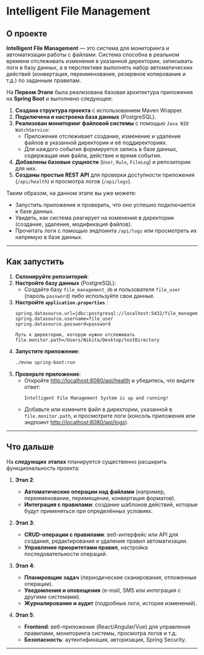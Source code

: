 # Intelligent File Management

## **О проекте**

**Intelligent File Management** — это система для мониторинга и автоматизации работы с файлами. Система способна в реальном времени отслеживать изменения в указанной директории, записывать логи в базу данных, а в перспективе выполнять набор автоматических действий (конвертация, переименование, резервное копирование и т.д.) по заданным правилам.

На **Первом Этапе** была реализована базовая архитектура приложения на **Spring Boot** и выполнено следующее:

1. **Создана структура проекта** с использованием Maven Wrapper.
2. **Подключена и настроена база данных** (PostgreSQL).
3. **Реализован мониторинг файловой системы** с помощью `Java NIO WatchService`:
    - Приложение отслеживает создание, изменение и удаление файлов в указанной директории и её поддиректориях.
    - Для каждого события формируется запись в базе данных, содержащая имя файла, действие и время события.
4. **Добавлены базовые сущности** (`User`, `Rule`, `FileLog`) и репозитории для них.
5. **Созданы простые REST API** для проверки доступности приложения (`/api/health`) и просмотра логов (`/api/logs`).

Таким образом, на данном этапе вы уже можете:
- Запустить приложение и проверить, что оно успешно подключается к базе данных.
- Увидеть, как система реагирует на изменения в директории (создание, удаление, модификация файлов).
- Прочитать логи с помощью эндпоинта `/api/logs` или просмотреть их напрямую в базе данных.

---

## **Как запустить**

1. **Склонируйте репозиторий**:
2. **Настройте базу данных** (PostgreSQL):
    - Создайте базу `file_management_db` и пользователя `file_user` (пароль `password`) либо используйте свои данные.
3. **Настройте `application.properties`** :
   ```properties
   spring.datasource.url=jdbc:postgresql://localhost:5432/file_management_db
   spring.datasource.username=file_user
   spring.datasource.password=password

   Путь к директории, которую нужно отслеживать
   file.monitor.path=/Users/Nikita/Desktop/testDirectory
   ```
4. **Запустите приложение**:
   ```bash
   ./mvnw spring-boot:run
   ```
5. **Проверьте приложение**:
    - Откройте [http://localhost:8080/api/health](http://localhost:8080/api/health) и убедитесь, что видите ответ:
      ```
      Intelligent File Management System is up and running!
      ```
    - Добавьте или измените файл в директории, указанной в `file.monitor.path`, и просмотрите логи (консоль приложения или эндпоинт [http://localhost:8080/api/logs](http://localhost:8080/api/logs)).

---

## **Что дальше**

На **следующих этапах** планируется существенно расширить функциональность проекта:

1. **Этап 2**:
    - **Автоматические операции над файлами** (например, переименование, перемещение, конвертация форматов).
    - **Интеграция с правилами**: создание шаблонов действий, которые будут применяться при определённых условиях.

2. **Этап 3**:
    - **CRUD-операции с правилами**: веб-интерфейс или API для создания, редактирования и удаления правил автоматизации.
    - **Управление приоритетами правил**, настройка последовательности операций.

3. **Этап 4**:
    - **Планировщик задач** (периодические сканирования, отложенные операции).
    - **Уведомления и оповещения** (e-mail, SMS или интеграция с другими системами).
    - **Журналирование и аудит** (подробные логи, история изменений).

4. **Этап 5**:
    - **Frontend**: веб-приложение (React/Angular/Vue) для управления правилами, мониторинга системы, просмотра логов и т.д.
    - **Безопасность**: аутентификация, авторизация, Spring Security.

---
